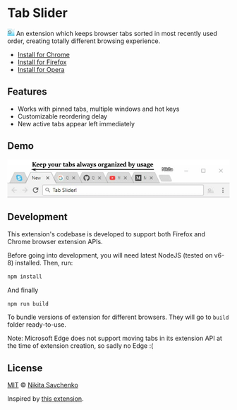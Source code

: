 # Tab Slider

<img src="src/img/logo-128.png" width=16 vertical-align=bottom/> An extension which keeps browser tabs sorted in most recently used order, 
creating totally different browsing experience.

+ [Install for Chrome](https://chrome.google.com/webstore/detail/nobaaibkcalggmjnjhnlmmcldllpogjp/)
+ [Install for Firefox](https://addons.mozilla.org/en-US/firefox/addon/tab-slider/)
+ [Install for Opera](https://addons.opera.com/en/extensions/details/tab-slider/)

Features
--------

+ Works with pinned tabs, multiple windows and hot keys
+ Customizable reordering delay
+ New active tabs appear left immediately

Demo
----

![Demo](etc/demo.gif "Demo")

Development
-----------

This extension's codebase is developed to support both Firefox and Chrome browser extension APIs.

Before going into development, you will need latest NodeJS (tested on v6-8) installed. Then, run:

```bash
npm install
```

And finally

```bash
npm run build
```

To bundle versions of extension for different browsers. They will go to `build` folder ready-to-use.

Note: Microsoft Edge does not support moving tabs in its extension API at the time of extension 
creation, so sadly no Edge :(

License
-------

[MIT](license) © [Nikita Savchenko](https://nikita.tk)

Inspired by [this extension](https://chrome.google.com/webstore/detail/tab-stack/gfpdghcockbpiokcaaagmnneioeopnnb).
